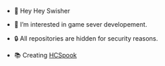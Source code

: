 - 👋 Hey Hey Swisher
- 👀 I’m interested in game sever developement.
- 🔒 All repositories are hidden for security reasons.

- 📚 Creating [HCSpook](https://hcspook.com)
